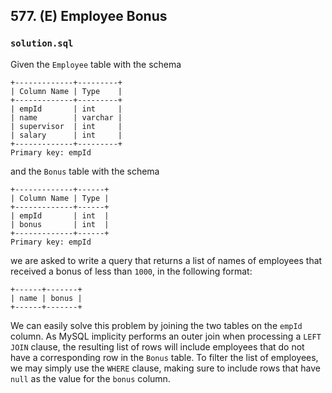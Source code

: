 ## 577. (E) Employee Bonus

### `solution.sql`
Given the `Employee` table with the schema  

```text
+-------------+---------+
| Column Name | Type    |
+-------------+---------+
| empId       | int     |
| name        | varchar |
| supervisor  | int     |
| salary      | int     |
+-------------+---------+
Primary key: empId
```

and the `Bonus` table with the schema  

```text
+-------------+------+
| Column Name | Type |
+-------------+------+
| empId       | int  |
| bonus       | int  |
+-------------+------+
Primary key: empId
```

we are asked to write a query that returns a list of names of employees that received a bonus of less than `1000`, in the following format:  

```text
+------+-------+
| name | bonus |
+------+-------+
```

We can easily solve this problem by joining the two tables on the `empId` column. As MySQL implicity performs an outer join when processing a `LEFT JOIN` clause, the resulting list of rows will include employees that do not have a corresponding row in the `Bonus` table. To filter the list of employees, we may simply use the `WHERE` clause, making sure to include rows that have `null` as the value for the `bonus` column.  

  

